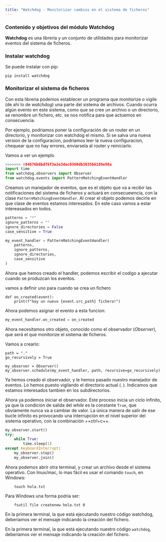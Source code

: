 ```yaml
---
title: "Watchdog - Monitorizar cambios en el sistema de ficheros"
---
```


### Contenido y objetivos del módulo Watchdog

**Watchdog** es una librería y un conjunto de utilidades para monitorizar
eventos del sistema de ficheros.

### Instalar watchdog

Se puede instalar con pip:

```shell
pip install watchdog
```

### Monitorizar el sistema de ficheros

Con esta libreria podemos establecer un programa que monitorize o vigile
(de ahí lo de *watchdog*) una parte del sistema de archivos. Cuando
ocurra algún evento en este sistema, como que se cree un archivo o un
directorio, se renombre un fichero, etc. se nos notifica para que
actuemos en consecuencia.

Por ejemplo, podriamos poner la configuración de un router en un
directorio, y monitorizar con watchdog el mismo. Si se salva una nueva
version de la configuracion, podriamos leer la nueva configuracion,
chequear que no hay errores, enviarsela al router y reiniciarlo.

Vamos a ver un ejemplo

```python
>>>>>>> 084676b6bdf6f3e2e3dac0360db3035b6189e98a
import time
from watchdog.observers import Observer
from watchdog.events import PatternMatchingEventHandler
```

Creamos un manejador de eventos, que es el objeto que va a recibir las
notificaciones del sistema de ficheros y actuará en consecuewncia, con
la clase `PatternMatchingEventHandler`. Al crear el objeto podemos
decirle en que clase de eventos estamos interesados. En este caso vamos
a estar intereasados en todos.

```python
patterns = "*"
ignore_patterns = ""
ignore_directories = False
case_sensitive = True

my_event_handler = PatternMatchingEventHandler(
    patterns,
    ignore_patterns,
    ignore_directories,
    case_sensitive
)
```

Ahora que hemos creado el handler, podemos escribir el codigo a ajecutar
cuando se produzcan los eventos.

vamos a definir uno para cuando se crea un fichero

```python3
def on_created(event):
    print(f"hay un nuevo {event.src_path} fichero!")
```

Ahora podemos asignar el evento a esta funcion:

```python
my_event_handler.on_created = on_created
```

Ahora necesitamos otro objeto, conocido como el observador (*Observer*),
que será el que monitorize el sistema de ficheros.

Vamos a crearlo:

```python3
path = "."
go_recursively = True

my_observer = Observer()
my_observer.schedule(my_event_handler, path, recursive=go_recursively)
```

Ya hemos creado el observador, y le hemos pasado nuestro manejador de
eventos. Lo hemos puesto vigilando el directorio actual (`.`). Indicamos
que estamos interesados tambien en los subdirectorios.

Ahora ya podemos iniciar el observador. Este proceso inicia un ciclo
infinito, ya que la condición de salida del _while_ es la constante
`True`, que obviamente nunca va a cambiar de valor. La única manera
de salir de ese bucle infinito es provocando una interrupción en el nivel
superior del sistema operativo, con la combinación ++ctrl+c++.

```python
my_observer.start()
try:
    while True:
        time.sleep(1)
except KeyboardInterrupt:
    my_observer.stop()
    my_observer.join()
```

Ahora podemos abrir otra terminal, y crear un archivo desde el sistema
operativo. Con linux/mac, lo mas fácil es usar el comando `touch`, en
Windows:

```shell
    touch hola.txt
```

Para Windows una forma podria ser:

```shell
    fsutil file createnew hola.txt 0
```

En la primera terminal, la que está ejecutando nuestro código watchdog,
deberiamos ver el mensaje indicando la creación del fichero.

En la primera terminal, la que está ejecutando nuestro código `watchdog`,
deberíamos ver el mensaje indicando la creación del fichero.
